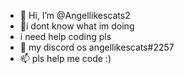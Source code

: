 - 👋 Hi, I’m @Angellikescats2
- 👀i dont know what im doing
- i need help coding pls
- 💞️ my discord os angellikescats#2257
- 📫 pls help me code :)

<!---
Angellikescats2/Angellikescats2 is a ✨ special ✨ repository because its `README.md` (this file) appears on your GitHub profile.
You can click the Preview link to take a look at your changes.
--->
